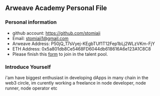 ## Arweave Academy Personal File

### Personal information

- github account: https://github.com/stomiaji
- Email: stomiaji1@gmail.com
- Arweave Address: P50jQ_T7sVyej-KEgbTUf1T12Fep1bLj2WLzVKm-FjY
- ETH Address: 0x5a801db8Ce5468FD6044db618616A6e123A1C8C8
- Please finish this [form](https://docs.google.com/forms/d/e/1FAIpQLSfWA5fIIcBgmRppm3jNz5vmf9Mai_QMVil-2pO4r7YKn_Zhtw/viewform?usp=sf_link) to join in the talent pool.

### Introduce Yourself
 i'am have biggest enthusiast in developing dApps in many chain in the web3 circle, im curently working a freelance in node developer, node runner, node operator etc
